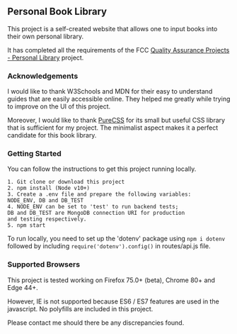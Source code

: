 ## Personal Book Library

This project is a self-created website that allows one to input books into their own personal library.

It has completed all the requirements of the FCC [Quality Assurance Projects - Personal Library](https://www.freecodecamp.org/learn/quality-assurance/quality-assurance-projects/personal-library)
project.

### Acknowledgements

I would like to thank W3Schools and MDN for their easy to understand guides that are easily accessible online. They helped me greatly while trying to improve on the UI
of this project.

Moreover, I would like to thank [PureCSS](https://purecss.io/) for its small but useful CSS library that is sufficient for my project. The minimalist aspect makes it
a perfect candidate for this book library.

### Getting Started

You can follow the instructions to get this project running locally.

```
1. Git clone or download this project
2. npm install (Node v10+)
3. Create a .env file and prepare the following variables:
NODE_ENV, DB and DB_TEST
4. NODE_ENV can be set to 'test' to run backend tests;
DB and DB_TEST are MongoDB connection URI for production
and testing respectively.
5. npm start
```

To run locally, you need to set up the 'dotenv' package using `npm i dotenv` followed by including `require('dotenv').config()` in routes/api.js file.

### Supported Browsers

This project is tested working on Firefox 75.0+ (beta), Chrome 80+ and Edge 44+.

However, IE is not supported because ES6 / ES7 features are used in the javascript. No polyfills are included in this project.

Please contact me should there be any discrepancies found.
